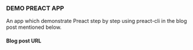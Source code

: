 ### DEMO PREACT APP
An app which demonstrate Preact step by step using preact-cli in the blog post mentioned below.

#### Blog post URL 
